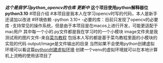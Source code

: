***这个是我学习python_opencv的仓库***
***更新中***
**这个项目使用python解释器位python3.10**
#项目介绍
#本项目是我本人在学习opencv时写的代码，本人是新手还请加以改进
#环境依赖
-python 3.10+
-必要的库：目前只发现了opencv的必要库
-支持常见的操作系统，但是由于本项目是在macos上进行开发，可能更适配于mac用户
其中每一个小的.py文件都是我在学习时的一个小模块
image文件夹是我测试用的图片文件-来自[菜鸟教程](https://www.runoob.com/opencv/opencv-install.html)
包括本人写的都是基于菜鸟教程里面的小模块的实现的代码
output/image是文件输出的目录
当然如果不会使用python创建虚拟环境可以看这篇[python创建虚拟环境](https://blog.csdn.net/2303_77125642/article/details/151576389?spm=1001.2014.3001.5501)
创建一个venv的虚拟环境就可以在本地计算机上流畅的使用该项目了












